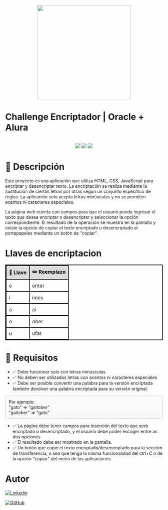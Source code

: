 

<div align="center"><img src="https://www.aluracursos.com/assets/img/challenges/oracle-one/logo_oracleAlura-es.1657102612.svg" width="300"/></div>

# Challenge Encriptador | Oracle + Alura
<p align="center" >
     <img src="">
</p>

<div align="center">
    <img src="https://img.shields.io/badge/HTML-EC6231?logo=html5&logoColor=FFFFFF&style=for-the-badge" />
    <img src="https://img.shields.io/badge/CSS-01A3D8?logo=css3&logoColor=FFFFFF&style=for-the-badge" />
    <img src="https://img.shields.io/badge/JavaScript-FEFF01?logo=javascript&logoColor=000000&style=for-the-badge"/>
</div>

# 📝 Descripción

Este proyecto es una aplicación que utiliza HTML, CSS, JavaScript para encriptar y desencriptar texto. La encriptación se realiza mediante la sustitución de ciertas letras por otras según un conjunto específico de reglas. La aplicación solo acepta letras minúsculas y no se permiten acentos ni caracteres especiales.

La página web cuenta con campos para que el usuario pueda ingresar el texto que desea encriptar o desencriptar y seleccionar la opción correspondiente. El resultado de la operación se muestra en la pantalla y existe la opción de copiar el texto encriptado o desencriptado al portapapeles mediante un botón de "copiar".

#  Llaves de encriptacion

<table style="border-collapse: collapse; width: 100%; border: 2px solid black;">
  <thead>
    <tr style="background-color: #ddd;">
      <th style="border: 2px solid black; padding: 8px; color: black;">🔑 Llave</th>
      <th style="border: 2px solid black; padding: 8px; color: black;">✏️ Reemplazo</th>
    </tr>
  </thead>
  <tbody>
    <tr style="border: 2px solid black;">
      <td style="border: 2px solid black; padding: 8px;">e</td>
      <td style="border: 2px solid black; padding: 8px;">enter</td>
    </tr>
    <tr style="border: 2px solid black;">
      <td style="border: 2px solid black; padding: 8px;">i</td>
      <td style="border: 2px solid black; padding: 8px;">imes</td>
    </tr>
    <tr style="border: 2px solid black;">
      <td style="border: 2px solid black; padding: 8px;">a</td>
      <td style="border: 2px solid black; padding: 8px;">ai</td>
    </tr>
    <tr style="border: 2px solid black;">
      <td style="border: 2px solid black; padding: 8px;">o</td>
      <td style="border: 2px solid black; padding: 8px;">ober</td>
    </tr>
    <tr style="border: 2px solid black;">
      <td style="border: 2px solid black; padding: 8px;">u</td>
      <td style="border: 2px solid black; padding: 8px;">ufat</td>
    </tr>
  </tbody>
</table>



# 📑 Requisitos

- ✅ Debe funcionar solo con letras minúsculas
- ✅ No deben ser utilizados letras con acentos ni caracteres especiales
- ✅ Debe ser posible convertir una palabra para la versión encriptada también devolver una palabra encriptada para su versión original. 


<div style="border: 1px solid #ccc; background-color: #f9f9f9; padding: 10px;">
Por ejemplo:<br>
"gato" =&gt; "gaitober"<br>
"gaitober" =&gt; "gato"
</div>



- ✅ La página debe tener campos para
inserción del texto que será encriptado o desencriptado, y el usuario debe poder escoger entre as dos opciones.
- ✅ El resultado debe ser mostrado en la pantalla.
- ✅ Un botón que copie el texto encriptado/desencriptado para la sección de transferencia, o sea que tenga la misma funcionalidad del ctrl+C o de la opción "copiar" del menú de las aplicaciones.

# Autor

[![Linkedin](https://img.shields.io/badge/Linkedin-0072b1?logo=linkedin&logoColor=white&style=for-the-badge)](https://www.linkedin.com/in/andres-felipe-diago-matta/)


[![GitHub](https://img.shields.io/badge/AndresDiagoM-black?logo=github&logoColor=FFFFFF&style=for-the-badge)](https://github.com/AndresDiagoM)